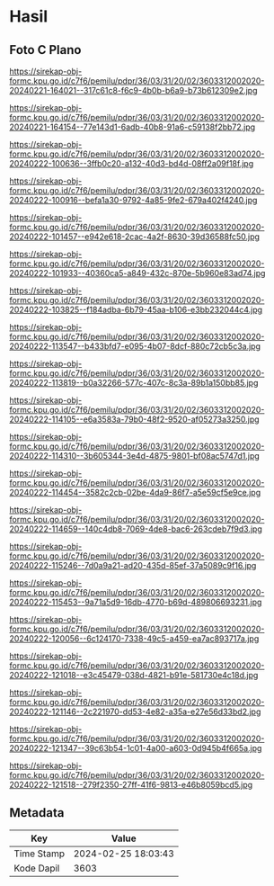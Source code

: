 # Hasil

## Foto C Plano

https://sirekap-obj-formc.kpu.go.id/c7f6/pemilu/pdpr/36/03/31/20/02/3603312002020-20240221-164021--317c61c8-f6c9-4b0b-b6a9-b73b612309e2.jpg

https://sirekap-obj-formc.kpu.go.id/c7f6/pemilu/pdpr/36/03/31/20/02/3603312002020-20240221-164154--77e143d1-6adb-40b8-91a6-c59138f2bb72.jpg

https://sirekap-obj-formc.kpu.go.id/c7f6/pemilu/pdpr/36/03/31/20/02/3603312002020-20240222-100636--3ffb0c20-a132-40d3-bd4d-08ff2a09f18f.jpg

https://sirekap-obj-formc.kpu.go.id/c7f6/pemilu/pdpr/36/03/31/20/02/3603312002020-20240222-100916--befa1a30-9792-4a85-9fe2-679a402f4240.jpg

https://sirekap-obj-formc.kpu.go.id/c7f6/pemilu/pdpr/36/03/31/20/02/3603312002020-20240222-101457--e942e618-2cac-4a2f-8630-39d36588fc50.jpg

https://sirekap-obj-formc.kpu.go.id/c7f6/pemilu/pdpr/36/03/31/20/02/3603312002020-20240222-101933--40360ca5-a849-432c-870e-5b960e83ad74.jpg

https://sirekap-obj-formc.kpu.go.id/c7f6/pemilu/pdpr/36/03/31/20/02/3603312002020-20240222-103825--f184adba-6b79-45aa-b106-e3bb232044c4.jpg

https://sirekap-obj-formc.kpu.go.id/c7f6/pemilu/pdpr/36/03/31/20/02/3603312002020-20240222-113547--b433bfd7-e095-4b07-8dcf-880c72cb5c3a.jpg

https://sirekap-obj-formc.kpu.go.id/c7f6/pemilu/pdpr/36/03/31/20/02/3603312002020-20240222-113819--b0a32266-577c-407c-8c3a-89b1a150bb85.jpg

https://sirekap-obj-formc.kpu.go.id/c7f6/pemilu/pdpr/36/03/31/20/02/3603312002020-20240222-114105--e6a3583a-79b0-48f2-9520-af05273a3250.jpg

https://sirekap-obj-formc.kpu.go.id/c7f6/pemilu/pdpr/36/03/31/20/02/3603312002020-20240222-114310--3b605344-3e4d-4875-9801-bf08ac5747d1.jpg

https://sirekap-obj-formc.kpu.go.id/c7f6/pemilu/pdpr/36/03/31/20/02/3603312002020-20240222-114454--3582c2cb-02be-4da9-86f7-a5e59cf5e9ce.jpg

https://sirekap-obj-formc.kpu.go.id/c7f6/pemilu/pdpr/36/03/31/20/02/3603312002020-20240222-114659--140c4db8-7069-4de8-bac6-263cdeb7f9d3.jpg

https://sirekap-obj-formc.kpu.go.id/c7f6/pemilu/pdpr/36/03/31/20/02/3603312002020-20240222-115246--7d0a9a21-ad20-435d-85ef-37a5089c9f16.jpg

https://sirekap-obj-formc.kpu.go.id/c7f6/pemilu/pdpr/36/03/31/20/02/3603312002020-20240222-115453--9a71a5d9-16db-4770-b69d-489806693231.jpg

https://sirekap-obj-formc.kpu.go.id/c7f6/pemilu/pdpr/36/03/31/20/02/3603312002020-20240222-120056--6c124170-7338-49c5-a459-ea7ac893717a.jpg

https://sirekap-obj-formc.kpu.go.id/c7f6/pemilu/pdpr/36/03/31/20/02/3603312002020-20240222-121018--e3c45479-038d-4821-b91e-581730e4c18d.jpg

https://sirekap-obj-formc.kpu.go.id/c7f6/pemilu/pdpr/36/03/31/20/02/3603312002020-20240222-121146--2c221970-dd53-4e82-a35a-e27e56d33bd2.jpg

https://sirekap-obj-formc.kpu.go.id/c7f6/pemilu/pdpr/36/03/31/20/02/3603312002020-20240222-121347--39c63b54-1c01-4a00-a603-0d945b4f665a.jpg

https://sirekap-obj-formc.kpu.go.id/c7f6/pemilu/pdpr/36/03/31/20/02/3603312002020-20240222-121518--279f2350-27ff-41f6-9813-e46b8059bcd5.jpg


## Metadata

| Key        | Value               |
| ---------- | ------------------- |
| Time Stamp | 2024-02-25 18:03:43 |
| Kode Dapil | 3603                |



